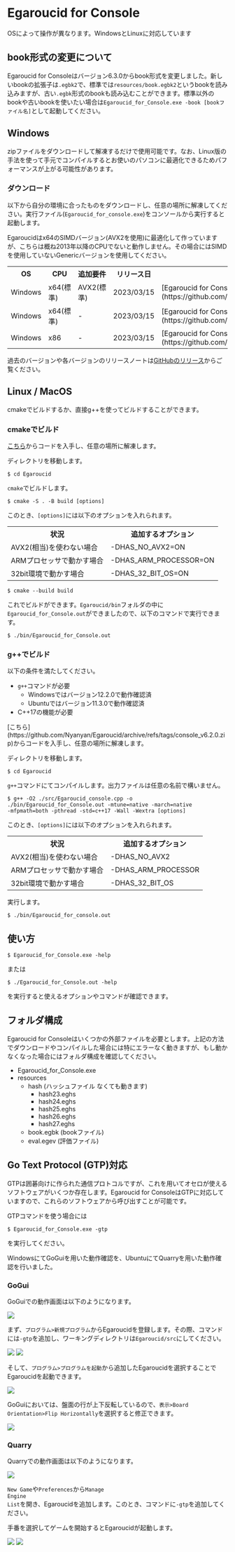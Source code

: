 # Egaroucid for Console

OSによって操作が異なります。WindowsとLinuxに対応しています



## book形式の変更について

Egaroucid for Consoleはバージョン6.3.0からbook形式を変更しました。新しいbookの拡張子は```.egbk2```で、標準では```resources/book.egbk2```というbookを読み込みますが、古い```.egbk```形式のbookも読み込むことができます。標準以外のbookや古いbookを使いたい場合は```Egaroucid_for_Console.exe -book [bookファイル名]```として起動してください。



## Windows

zipファイルをダウンロードして解凍するだけで使用可能です。なお、Linux版の手法を使って手元でコンパイルするとお使いのパソコンに最適化できるためパフォーマンスが上がる可能性があります。

### ダウンロード

以下から自分の環境に合ったものをダウンロードし、任意の場所に解凍してください。実行ファイル(<code>Egaroucid_for_console.exe</code>)をコンソールから実行すると起動します。



Egaroucidはx64のSIMDバージョン(AVX2を使用)に最適化して作っていますが、こちらは概ね2013年以降のCPUでないと動作しません。その場合にはSIMDを使用していないGenericバージョンを使用してください。



<table>
    <tr>
        <th>OS</th>
        <th>CPU</th>
        <th>追加要件</th>
        <th>リリース日</th>
        <th>ダウンロード</th>
    </tr>
    <tr>
        <td>Windows</td>
        <td>x64(標準)</td>
        <td>AVX2(標準)</td>
        <td>2023/03/15</td>
        <td>[Egaroucid for Console 6.2.0 Windows x64 SIMD](https://github.com/Nyanyan/Egaroucid/releases/download/console_v6.2.0/Egaroucid_for_Console_6_2_0_Windows_x64_SIMD.zip)</td>
    </tr>
    <tr>
        <td>Windows</td>
        <td>x64(標準)</td>
        <td>-</td>
        <td>2023/03/15</td>
        <td>[Egaroucid for Console 6.2.0 Windows x64 Generic](https://github.com/Nyanyan/Egaroucid/releases/download/console_v6.2.0/Egaroucid_for_Console_6_2_0_Windows_x64_Generic.zip)</td>
    </tr>
    <tr>
        <td>Windows</td>
        <td>x86</td>
        <td>-</td>
        <td>2023/03/15</td>
        <td>[Egaroucid for Console 6.2.0 Windows x86 Generic](https://github.com/Nyanyan/Egaroucid/releases/download/console_v6.2.0/Egaroucid_for_Console_6_2_0_Windows_x86_Generic.zip)</td>
    </tr>
</table>






過去のバージョンや各バージョンのリリースノートは[GitHubのリリース](https://github.com/Nyanyan/Egaroucid/releases)からご覧ください。



## Linux / MacOS

cmakeでビルドするか、直接g++を使ってビルドすることができます。

### cmakeでビルド

[こちら](https://github.com/Nyanyan/Egaroucid/archive/refs/tags/console_v6.2.0.zip)からコードを入手し、任意の場所に解凍します。



ディレクトリを移動します。



<code>$ cd Egaroucid</code>



<code>cmake</code>でビルドします。



<code>$ cmake -S . -B build [options]</code>



このとき、<code>[options]</code>には以下のオプションを入れられます。



<table>
    <tr>
        <th>状況</th>
        <th>追加するオプション</th>
    </tr>
    <tr>
        <td>AVX2(相当)を使わない場合</td>
        <td>-DHAS_NO_AVX2=ON</td>
    </tr>
    <tr>
        <td>ARMプロセッサで動かす場合</td>
        <td>-DHAS_ARM_PROCESSOR=ON</td>
    </tr>
    <tr>
        <td>32bit環境で動かす場合</td>
        <td>-DHAS_32_BIT_OS=ON</td>
    </tr>
</table>




<code>$ cmake --build build</code>



これでビルドができます。<code>Egaroucid/bin</code>フォルダの中に<code>Egaroucid_for_Console.out</code>ができましたので、以下のコマンドで実行できます。



<code>$ ./bin/Egaroucid_for_Console.out</code>



### g++でビルド

以下の条件を満たしてください。

<ul>
    <li><code>g++</code>コマンドが必要
        <ul>
            <li>Windowsではバージョン12.2.0で動作確認済</li>
            <li>Ubuntuではバージョン11.3.0で動作確認済</li>
        </ul>
    </li>
    <li>C++17の機能が必要</li>
</ul>
[こちら](https://github.com/Nyanyan/Egaroucid/archive/refs/tags/console_v6.2.0.zip)からコードを入手し、任意の場所に解凍します。



ディレクトリを移動します。



<code>$ cd Egaroucid</code>



<code>g++</code>コマンドにてコンパイルします。出力ファイルは任意の名前で構いません。



<code>$ g++ -O2 ./src/Egaroucid_console.cpp -o ./bin/Egaroucid_for_Console.out -mtune=native -march=native -mfpmath=both -pthread -std=c++17 -Wall -Wextra [options]</code>



このとき、<code>[options]</code>には以下のオプションを入れられます。



<table>
    <tr>
        <th>状況</th>
        <th>追加するオプション</th>
    </tr>
    <tr>
        <td>AVX2(相当)を使わない場合</td>
        <td>-DHAS_NO_AVX2</td>
    </tr>
    <tr>
        <td>ARMプロセッサで動かす場合</td>
        <td>-DHAS_ARM_PROCESSOR</td>
    </tr>
    <tr>
        <td>32bit環境で動かす場合</td>
        <td>-DHAS_32_BIT_OS</td>
    </tr>
</table>



実行します。



<code>$ ./bin/Egaroucid_for_console.out</code>





## 使い方

<code>$ Egaroucid_for_Console.exe -help</code>



または



<code>$ ./Egaroucid_for_Console.out -help</code>



を実行すると使えるオプションやコマンドが確認できます。



## フォルダ構成

Egaroucid for Consoleはいくつかの外部ファイルを必要とします。上記の方法でダウンロードやコンパイルした場合には特にエラーなく動きますが、もし動かなくなった場合にはフォルダ構成を確認してください。

<ul>
    <li>Egaroucid_for_Console.exe</li>
    <li>resources
        <ul>
            <li>hash (ハッシュファイル なくても動きます)
                <ul>
                    <li>hash23.eghs</li>
                    <li>hash24.eghs</li>
                    <li>hash25.eghs</li>
                    <li>hash26.eghs</li>
                    <li>hash27.eghs</li>
                </ul>
            </li>
            <li>book.egbk (bookファイル)</li>
            <li>eval.egev (評価ファイル)</li>
        </ul>
    </li>
</ul>





## Go Text Protocol (GTP)対応

GTPは囲碁向けに作られた通信プロトコルですが、これを用いてオセロが使えるソフトウェアがいくつか存在します。Egaroucid for ConsoleはGTPに対応していますので、これらのソフトウェアから呼び出すことが可能です。



GTPコマンドを使う場合には



<code>$ Egaroucid_for_Console.exe -gtp</code>



を実行してください。



WindowsにてGoGuiを用いた動作確認を、UbuntuにてQuarryを用いた動作確認を行いました。



### GoGui

GoGuiでの動作画面は以下のようになります。

<div class="centering_box">
    <img class="pic2" src="img/gogui_with_egaroucid.png">
</div>

まず、<code>プログラム>新規プログラム</code>からEgaroucidを登録します。その際、コマンドには<code>-gtp</code>を追加し、ワーキングディレクトリは<code>Egaroucid/src</code>にしてください。

<div class="centering_box">
    <img class="pic2" src="img/gogui_new_program.png">
    <img class="pic2" src="img/gogui_new_program2.png">
</div>

そして、<code>プログラム>プログラムを起動</code>から追加したEgaroucidを選択することでEgaroucidを起動できます。

<div class="centering_box">
    <img class="pic2" src="img/gogui_launch.png">
</div>

GoGuiにおいては、盤面の行が上下反転しているので、<code>表示>Board Orientation>Flip Horizontally</code>を選択すると修正できます。

<div class="centering_box">
    <img class="pic2" src="img/gogui_orientation.png">
</div>



### Quarry

Quarryでの動作画面は以下のようになります。

<div class="centering_box">
    <img class="pic2" src="img/quarry_with_egaroucid.png">
</div>

<code>New Game</code>や<code>Preferences</code>から<code>Manage Engine List</code>を開き、Egaroucidを追加します。このとき、コマンドに<code>-gtp</code>を追加してください。



手番を選択してゲームを開始するとEgaroucidが起動します。

<div class="centering_box">
    <img class="pic2" src="img/quarry_setting1.png">
    <img class="pic2" src="img/quarry_setting2.png">
</div>



